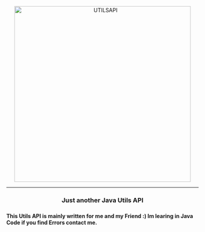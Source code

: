 <p align="center">
    <img width="462" src="https://user-images.githubusercontent.com/109388773/225471100-2d7ea899-4fff-4272-bf36-d9c566f71805.png" alt="UTILSAPI">
</p>
<hr>
<h3 align="center">Just another Java Utils API<h3>
    
<h4 alighn="center">This Utils API is mainly written for me and my Friend :) Im learing in Java Code if you find Errors contact me.</h4>
